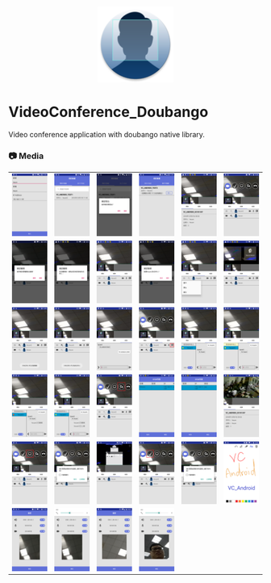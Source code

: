 <p align="center">
<img src="https://github.com/tzongshiuan/SCS_smart_attendance/blob/master/media/logo.png" width="150px">
</p>

# VideoConference_Doubango
Video conference application with doubango native library.

### :camera: Media
<table>
  <tr>
    <td>
      <img width="250px" src="https://github.com/tzongshiuan/VideoConference_Doubango/blob/master/media/1.png">
    </td>
    <td>
       <img width="250px" src="https://github.com/tzongshiuan/VideoConference_Doubango/blob/master/media/2_1.png">
    </td>
    <td>
       <img width="250px" src="https://github.com/tzongshiuan/VideoConference_Doubango/blob/master/media/2_2.png">
    </td>
    <td>
       <img width="250px" src="https://github.com/tzongshiuan/VideoConference_Doubango/blob/master/media/3.png">
    </td>
     <td>
       <img width="250px" src="https://github.com/tzongshiuan/VideoConference_Doubango/blob/master/media/concall_01.png">
    </td>
    <td>
       <img width="250px" src="https://github.com/tzongshiuan/VideoConference_Doubango/blob/master/media/concall_02_1.png">
    </td>
  </tr>
  <tr>
    <td>
      <img width="250px" src="https://github.com/tzongshiuan/VideoConference_Doubango/blob/master/media/concall_02_2.png">
    </td>
    <td>
       <img width="250px" src="https://github.com/tzongshiuan/VideoConference_Doubango/blob/master/media/concall_02_3.png">
    </td>
    <td>
       <img width="250px" src="https://github.com/tzongshiuan/VideoConference_Doubango/blob/master/media/concall_03_1.png">
    </td>
    <td>
       <img width="250px" src="https://github.com/tzongshiuan/VideoConference_Doubango/blob/master/media/concall_03_2.png">
    </td>
    <td>
       <img width="250px" src="https://github.com/tzongshiuan/VideoConference_Doubango/blob/master/media/concall_04_1.png">
    </td>
    <td>
       <img width="250px" src="https://github.com/tzongshiuan/VideoConference_Doubango/blob/master/media/concall_04_2.png">
    </td>
  </tr>
  <tr>
    <td>
      <img width="250px" src="https://github.com/tzongshiuan/VideoConference_Doubango/blob/master/media/concall_05_1.png">
    </td>
    <td>
       <img width="250px" src="https://github.com/tzongshiuan/VideoConference_Doubango/blob/master/media/concall_05_2.png">
    </td>
    <td>
       <img width="250px" src="https://github.com/tzongshiuan/VideoConference_Doubango/blob/master/media/concall_06_1.png">
    </td>
    <td>
       <img width="250px" src="https://github.com/tzongshiuan/VideoConference_Doubango/blob/master/media/concall_06_2.png">
    </td>
    <td>
       <img width="250px" src="https://github.com/tzongshiuan/VideoConference_Doubango/blob/master/media/concall_06_3.png">
    </td>
    <td>
       <img width="250px" src="https://github.com/tzongshiuan/VideoConference_Doubango/blob/master/media/concall_06_4.png">
    </td>
  </tr>
  <tr>
    <td>
      <img width="250px" src="https://github.com/tzongshiuan/VideoConference_Doubango/blob/master/media/concall_06_5.png">
    </td>
    <td>
       <img width="250px" src="https://github.com/tzongshiuan/VideoConference_Doubango/blob/master/media/concall_06_6.png">
    </td>
    <td>
       <img width="250px" src="https://github.com/tzongshiuan/VideoConference_Doubango/blob/master/media/concall_07_1.png">
    </td>
    <td>
       <img width="250px" src="https://github.com/tzongshiuan/VideoConference_Doubango/blob/master/media/concall_07_2.png">
    </td>
    <td>
       <img width="250px" src="https://github.com/tzongshiuan/VideoConference_Doubango/blob/master/media/concall_07_3.png">
    </td>
    <td>
       <img width="250px" src="https://github.com/tzongshiuan/VideoConference_Doubango/blob/master/media/concall_07_4.png">
    </td>
  </tr>
  <tr>
    <td>
      <img width="250px" src="https://github.com/tzongshiuan/VideoConference_Doubango/blob/master/media/concall_08_1.png">
    </td>
    <td>
       <img width="250px" src="https://github.com/tzongshiuan/VideoConference_Doubango/blob/master/media/concall_08_2.png">
    </td>
    <td>
       <img width="250px" src="https://github.com/tzongshiuan/VideoConference_Doubango/blob/master/media/concall_08_3.png">
    </td>
    <td>
       <img width="250px" src="https://github.com/tzongshiuan/VideoConference_Doubango/blob/master/media/concall_09_1.png">
    </td>
    <td>
       <img width="250px" src="https://github.com/tzongshiuan/VideoConference_Doubango/blob/master/media/concall_09_2.png">
    </td>
    <td>
       <img width="250px" src="https://github.com/tzongshiuan/VideoConference_Doubango/blob/master/media/concall_09_3.png">
    </td>
  </tr>
  <tr>
    <td>
      <img width="250px" src="https://github.com/tzongshiuan/VideoConference_Doubango/blob/master/media/setting_01.png">
    </td>
    <td>
       <img width="250px" src="https://github.com/tzongshiuan/VideoConference_Doubango/blob/master/media/setting_02.png">
    </td>
    <td>
       <img width="250px" src="https://github.com/tzongshiuan/VideoConference_Doubango/blob/master/media/setting_02_1.png">
    </td>
    <td>
       <img width="250px" src="https://github.com/tzongshiuan/VideoConference_Doubango/blob/master/media/setting_02_2.png">
    </td>
  </tr>
</table>
